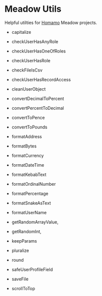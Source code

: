 # Meadow Utils

Helpful utilties for [Homamo](https://homamo.co) Meadow projects.

- capitalize

- checkUserHasAnyRole
- checkUserHasOneOfRoles
- checkUserHasRole
- checkFileIsCsv
- checkUserHasRecordAccess

- cleanUserObject

- convertDecimalToPercent
- convertPercentToDecimal
- convertToPence
- convertToPounds

- formatAddress
- formatBytes
- formatCurrency
- formatDateTime
- formatKebabText
- formatOrdinalNumber
- formatPercentage
- formatSnakeAsText
- formatUserName

- getRandomArrayValue,
- getRandomInt,

- keepParams
- pluralize
- round
- safeUserProfileField
- saveFile
- scrollToTop
